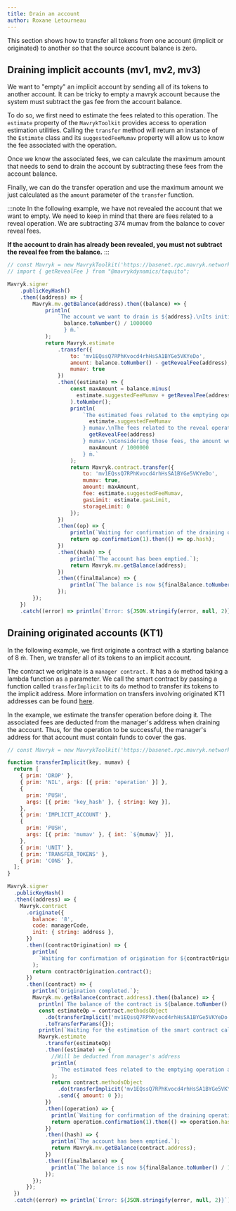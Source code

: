 ```yaml
---
title: Drain an account
author: Roxane Letourneau
---
```


This section shows how to transfer all tokens from one account (implicit or originated) to another so that the source account balance is zero.

## Draining implicit accounts (mv1, mv2, mv3)

We want to "empty" an implicit account by sending all of its tokens to another account. It can be tricky to empty a mavryk account because the system must subtract the gas fee from the account balance.

To do so, we first need to estimate the fees related to this operation. The `estimate` property of the `MavrykToolkit` provides access to operation estimation utilities. Calling the `transfer` method will return an instance of the `Estimate` class and its `suggestedFeeMumav` property will allow us to know the fee associated with the operation.

Once we know the associated fees, we can calculate the maximum amount that needs to send to drain the account by subtracting these fees from the account balance.

Finally, we can do the transfer operation and use the maximum amount we just calculated as the `amount` parameter of the `transfer` function.

:::note
In the following example, we have not revealed the account that we want to empty. We need to keep in mind that there are fees related to a reveal operation. We are subtracting 374 mumav from the balance to cover reveal fees.

**If the account to drain has already been revealed, you must not subtract the reveal fee from the balance.**
:::

```js live noInline
// const Mavryk = new MavrykToolkit('https://basenet.rpc.mavryk.network');
// import { getRevealFee } from "@mavrykdynamics/taquito";

Mavryk.signer
    .publicKeyHash()
    .then((address) => {
        Mavryk.mv.getBalance(address).then((balance) => {
            println(
                `The account we want to drain is ${address}.\nIts initial balance is ${
                  balance.toNumber() / 1000000
                  } ṁ.`
            );
            return Mavryk.estimate
                .transfer({
                    to: 'mv1EQssQ7RPhKvocd4rhHsSA1BYGe5VKYeDo',
                    amount: balance.toNumber() - getRevealFee(address), // Remove default reveal fee
                    mumav: true
                })
                .then((estimate) => {
                    const maxAmount = balance.minus(
                      estimate.suggestedFeeMumav + getRevealFee(address)
                    ).toNumber();
                    println(
                        `The estimated fees related to the emptying operation are ${
                          estimate.suggestedFeeMumav
                        } mumav.\nThe fees related to the reveal operation are ${
                          getRevealFee(address)
                        } mumav.\nConsidering those fees, the amount we need to send to empty the account is ${
                          maxAmount / 1000000
                        } ṁ.`
                    );
                    return Mavryk.contract.transfer({
                        to: 'mv1EQssQ7RPhKvocd4rhHsSA1BYGe5VKYeDo',
                        mumav: true,
                        amount: maxAmount,
                        fee: estimate.suggestedFeeMumav,
                        gasLimit: estimate.gasLimit,
                        storageLimit: 0
                    });
                })
                .then((op) => {
                    println(`Waiting for confirmation of the draining operation...`);
                    return op.confirmation(1).then(() => op.hash);
                })
                .then((hash) => {
                    println(`The account has been emptied.`);
                    return Mavryk.mv.getBalance(address);
                })
                .then((finalBalance) => {
                    println(`The balance is now ${finalBalance.toNumber() / 1000000} ṁ.`);
                });
        });
    })
    .catch((error) => println(`Error: ${JSON.stringify(error, null, 2)}`));
```

## Draining originated accounts (KT1)

In the following example, we first originate a contract with a starting balance of 8 ṁ. Then, we transfer all of its tokens to an implicit account.

The contract we originate is a `manager contract.` It has a `do` method taking a lambda function as a parameter. We call the smart contract by passing a function called `transferImplicit` to its `do` method to transfer its tokens to the implicit address. More information on transfers involving originated KT1 addresses can be found [here](https://taquito.mavryk.org/docs/making_transfers#transfers-involving-originated-kt1-addresses).

In the example, we estimate the transfer operation before doing it. The associated fees are deducted from the manager's address when draining the account. Thus, for the operation to be successful, the manager's address for that account must contain funds to cover the gas.

```js live noInline
// const Mavryk = new MavrykToolkit('https://basenet.rpc.mavryk.network');

function transferImplicit(key, mumav) {
  return [
    { prim: 'DROP' },
    { prim: 'NIL', args: [{ prim: 'operation' }] },
    {
      prim: 'PUSH',
      args: [{ prim: 'key_hash' }, { string: key }],
    },
    { prim: 'IMPLICIT_ACCOUNT' },
    {
      prim: 'PUSH',
      args: [{ prim: 'mumav' }, { int: `${mumav}` }],
    },
    { prim: 'UNIT' },
    { prim: 'TRANSFER_TOKENS' },
    { prim: 'CONS' },
  ];
}

Mavryk.signer
  .publicKeyHash()
  .then((address) => {
    Mavryk.contract
      .originate({
        balance: '8',
        code: managerCode,
        init: { string: address },
      })
      .then((contractOrigination) => {
        println(
          `Waiting for confirmation of origination for ${contractOrigination.contractAddress}...`
        );
        return contractOrigination.contract();
      })
      .then((contract) => {
        println(`Origination completed.`);
        Mavryk.mv.getBalance(contract.address).then((balance) => {
          println(`The balance of the contract is ${balance.toNumber() / 1000000} ꜩ.`);
          const estimateOp = contract.methodsObject
            .do(transferImplicit('mv1EQssQ7RPhKvocd4rhHsSA1BYGe5VKYeDo', balance.toNumber()))
            .toTransferParams({});
          println(`Waiting for the estimation of the smart contract call...`);
          Mavryk.estimate
            .transfer(estimateOp)
            .then((estimate) => {
              //Will be deducted from manager's address
              println(
                `The estimated fees related to the emptying operation are ${estimate.suggestedFeeMumav} mumav.`
              );
              return contract.methodsObject
                .do(transferImplicit('mv1EQssQ7RPhKvocd4rhHsSA1BYGe5VKYeDo', balance.toNumber()))
                .send({ amount: 0 });
            })
            .then((operation) => {
              println(`Waiting for confirmation of the draining operation...`);
              return operation.confirmation(1).then(() => operation.hash);
            })
            .then((hash) => {
              println(`The account has been emptied.`);
              return Mavryk.mv.getBalance(contract.address);
            })
            .then((finalBalance) => {
              println(`The balance is now ${finalBalance.toNumber() / 1000000} ṁ.`);
            });
        });
      });
  })
  .catch((error) => println(`Error: ${JSON.stringify(error, null, 2)}`));
```
